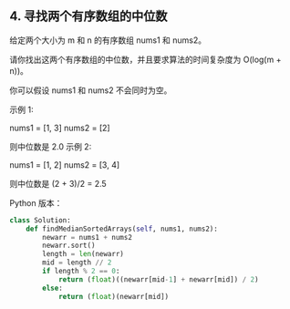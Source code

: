 ## 4. 寻找两个有序数组的中位数

给定两个大小为 m 和 n 的有序数组 nums1 和 nums2。

请你找出这两个有序数组的中位数，并且要求算法的时间复杂度为 O(log(m + n))。

你可以假设 nums1 和 nums2 不会同时为空。

示例 1:

nums1 = [1, 3]
nums2 = [2]

则中位数是 2.0
示例 2:

nums1 = [1, 2]
nums2 = [3, 4]

则中位数是 (2 + 3)/2 = 2.5

Python 版本：

```python
class Solution:
    def findMedianSortedArrays(self, nums1, nums2):
        newarr = nums1 + nums2
        newarr.sort()
        length = len(newarr)
        mid = length // 2
        if length % 2 == 0:
            return (float)((newarr[mid-1] + newarr[mid]) / 2)
        else:
            return (float)(newarr[mid])
```